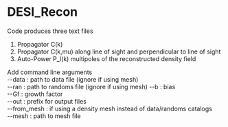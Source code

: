 # DESI_Recon
Code produces three text files
1) Propagator C(k)
2) Propagator C(k,mu) along line of sight and perpendicular to line of sight
3) Auto-Power P_l(k) multipoles of the reconstructed density field  

  
Add command line arguments  
--data : path to data file (ignore if using mesh)  
--ran : path to randoms file  (ignore if using mesh)
--b : bias  
--Gf : growth factor  
--out : prefix for output files  
--from_mesh : if using a density mesh instead of data/randoms catalogs  
--mesh : path to mesh file  

